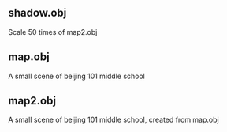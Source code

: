 ## shadow.obj

Scale 50 times of map2.obj

## map.obj

A small scene of beijing 101 middle school

## map2.obj

A small scene of beijing 101 middle school, created from map.obj